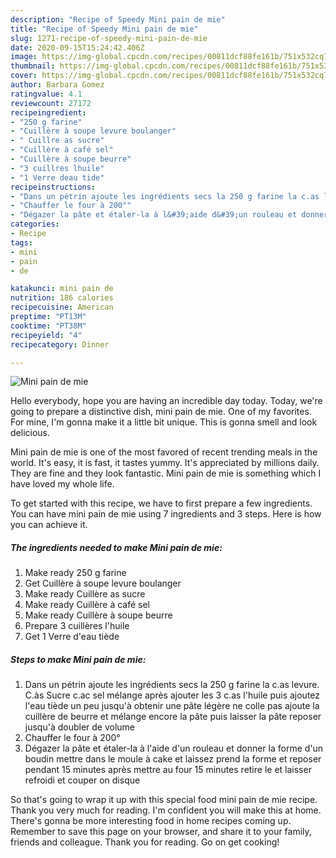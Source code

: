 ```yaml
---
description: "Recipe of Speedy Mini pain de mie"
title: "Recipe of Speedy Mini pain de mie"
slug: 1271-recipe-of-speedy-mini-pain-de-mie
date: 2020-09-15T15:24:42.406Z
image: https://img-global.cpcdn.com/recipes/00811dcf88fe161b/751x532cq70/mini-pain-de-mie-photo-principale-de-la-recette.jpg
thumbnail: https://img-global.cpcdn.com/recipes/00811dcf88fe161b/751x532cq70/mini-pain-de-mie-photo-principale-de-la-recette.jpg
cover: https://img-global.cpcdn.com/recipes/00811dcf88fe161b/751x532cq70/mini-pain-de-mie-photo-principale-de-la-recette.jpg
author: Barbara Gomez
ratingvalue: 4.1
reviewcount: 27172
recipeingredient:
- "250 g farine"
- "Cuillère à soupe levure boulanger"
- " Cuillre as sucre"
- "Cuillère à café sel"
- "Cuillère à soupe beurre"
- "3 cuillres lhuile"
- "1 Verre deau tide"
recipeinstructions:
- "Dans un pétrin ajoute les ingrédients secs la 250 g farine la c.as levure. C.às Sucre c.ac sel mélange après ajouter les 3 c.as l&#39;huile puis ajoutez l&#39;eau tiède un peu jusqu&#39;à obtenir une pâte légère ne colle pas ajoute la cuillère de beurre et mélange encore la pâte puis laisser la pâte reposer jusqu&#39;à doubler de volume"
- "Chauffer le four à 200°"
- "Dégazer la pâte et étaler-la à l&#39;aide d&#39;un rouleau et donner la forme d&#39;un boudin mettre dans le moule à cake et laissez prend la forme et reposer pendant 15 minutes après mettre au four 15 minutes retire le et laisser refroidi et couper on disque"
categories:
- Recipe
tags:
- mini
- pain
- de

katakunci: mini pain de 
nutrition: 186 calories
recipecuisine: American
preptime: "PT13M"
cooktime: "PT38M"
recipeyield: "4"
recipecategory: Dinner

---
```



![Mini pain de mie](https://img-global.cpcdn.com/recipes/00811dcf88fe161b/751x532cq70/mini-pain-de-mie-photo-principale-de-la-recette.jpg)

Hello everybody, hope you are having an incredible day today. Today, we're going to prepare a distinctive dish, mini pain de mie. One of my favorites. For mine, I'm gonna make it a little bit unique. This is gonna smell and look delicious.

Mini pain de mie is one of the most favored of recent trending meals in the world. It's easy, it is fast, it tastes yummy. It's appreciated by millions daily. They are fine and they look fantastic. Mini pain de mie is something which I have loved my whole life.




To get started with this recipe, we have to first prepare a few ingredients. You can have mini pain de mie using 7 ingredients and 3 steps. Here is how you can achieve it.

<!--inarticleads1-->

##### The ingredients needed to make Mini pain de mie:

1. Make ready 250 g farine
1. Get Cuillère à soupe levure boulanger
1. Make ready  Cuillère as sucre
1. Make ready Cuillère à café sel
1. Make ready Cuillère à soupe beurre
1. Prepare 3 cuillères l&#39;huile
1. Get 1 Verre d&#39;eau tiède




<!--inarticleads2-->

##### Steps to make Mini pain de mie:

1. Dans un pétrin ajoute les ingrédients secs la 250 g farine la c.as levure. C.às Sucre c.ac sel mélange après ajouter les 3 c.as l&#39;huile puis ajoutez l&#39;eau tiède un peu jusqu&#39;à obtenir une pâte légère ne colle pas ajoute la cuillère de beurre et mélange encore la pâte puis laisser la pâte reposer jusqu&#39;à doubler de volume
1. Chauffer le four à 200°
1. Dégazer la pâte et étaler-la à l&#39;aide d&#39;un rouleau et donner la forme d&#39;un boudin mettre dans le moule à cake et laissez prend la forme et reposer pendant 15 minutes après mettre au four 15 minutes retire le et laisser refroidi et couper on disque




So that's going to wrap it up with this special food mini pain de mie recipe. Thank you very much for reading. I'm confident you will make this at home. There's gonna be more interesting food in home recipes coming up. Remember to save this page on your browser, and share it to your family, friends and colleague. Thank you for reading. Go on get cooking!
